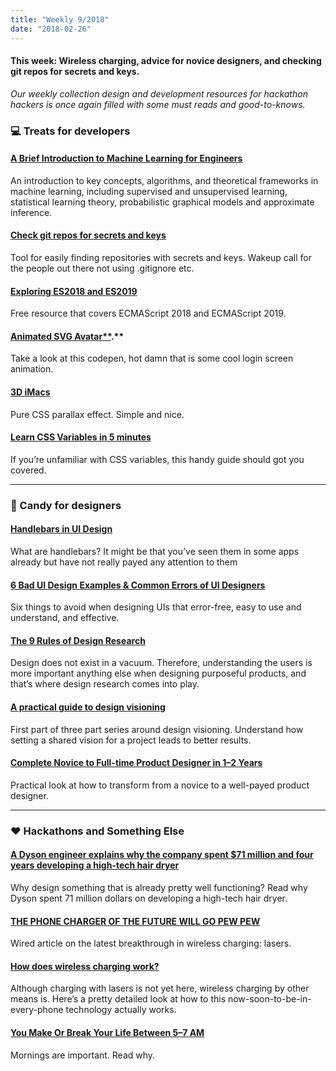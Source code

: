 ```yaml
---
title: "Weekly 9/2018"
date: "2018-02-26"
---
```


#### This week: Wireless charging, advice for novice designers, and checking git repos for secrets and keys.

_Our weekly collection design and development resources for hackathon hackers is once again filled with some must reads and good-to-knows._

### 💻 Treats for developers

#### [A Brief Introduction to Machine Learning for Engineers](https://arxiv.org/abs/1709.02840)

An introduction to key concepts, algorithms, and theoretical frameworks in machine learning, including supervised and unsupervised learning, statistical learning theory, probabilistic graphical models and approximate inference.

#### [Check git repos for secrets and keys](https://github.com/zricethezav/gitleaks)

Tool for easily finding repositories with secrets and keys. Wakeup call for the people out there not using .gitignore etc.

#### [Exploring ES2018 and ES2019](http://exploringjs.com/es2018-es2019/)

Free resource that covers ECMAScript 2018 and ECMAScript 2019.

#### **[Animated SVG Avatar**](https://codepen.io/dsenneff/pen/QajVxO?editors=1010)**.**

Take a look at this codepen, hot damn that is some cool login screen animation.

#### [3D iMacs](http://www.thismanslife.co.uk/projects/lab/imac3d/)

Pure CSS parallax effect. Simple and nice.

#### [Learn CSS Variables in 5 minutes](https://medium.freecodecamp.org/learn-css-variables-in-5-minutes-80cf63b4025d)

If you’re unfamiliar with CSS variables, this handy guide should got you covered.

---

### 🍬 Candy for designers

#### [Handlebars in UI Design](https://uxdesign.cc/handlebars-in-ui-design-4b36af67733b)

What are handlebars? It might be that you’ve seen them in some apps already but have not really payed any attention to them

#### [6 Bad UI Design Examples & Common Errors of UI Designers](https://hackernoon.com/6-bad-ui-design-examples-common-errors-of-ui-designers-e498e657b0c4)

Six things to avoid when designing UIs that error-free, easy to use and understand, and effective.

#### [The 9 Rules of Design Research](https://medium.com/mule-design/the-9-rules-of-design-research-1a273fdd1d3b)

Design does not exist in a vacuum. Therefore, understanding the users is more important anything else when designing purposeful products, and that’s where design research comes into play.

#### [A practical guide to design visioning](https://medium.com/thumbtack-design/a-practical-guide-to-design-visioning-e16a45967656)

First part of three part series around design visioning. Understand how setting a shared vision for a project leads to better results.

#### [Complete Novice to Full-time Product Designer in 1–2 Years](http://davemart.in/90k/ "Permalink to Complete Novice to Full-time Product Designer in 1-2 Years")

Practical look at how to transform from a novice to a well-payed product designer.

---

### ❤️ Hackathons and Something Else

#### [A Dyson engineer explains why the company spent \$71 million and four years developing a high-tech hair dryer](https://techcrunch.com/2016/04/28/dyson-supersonic/)

Why design something that is already pretty well functioning? Read why Dyson spent 71 million dollars on developing a high-tech hair dryer.

#### [THE PHONE CHARGER OF THE FUTURE WILL GO PEW PEW](https://www.wired.com/story/wireless-charging-with-lasers/)

Wired article on the latest breakthrough in wireless charging: lasers.

#### [How does wireless charging work?](https://medium.com/swlh/wireless-charging-c0a35351ffe8)

Although charging with lasers is not yet here, wireless charging by other means is. Here’s a pretty detailed look at how to this now-soon-to-be-in-every-phone technology actually works.

#### [You Make Or Break Your Life Between 5–7 AM](https://medium.com/thrive-global/you-make-or-break-your-life-between-5-7-am-a7f4125e1326)

Mornings are important. Read why.
